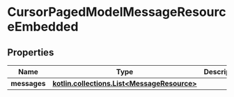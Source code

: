 
# CursorPagedModelMessageResourceEmbedded

## Properties
Name | Type | Description | Notes
------------ | ------------- | ------------- | -------------
**messages** | [**kotlin.collections.List&lt;MessageResource&gt;**](MessageResource.md) |  |  [optional]



